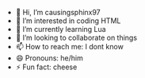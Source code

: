 - 👋 Hi, I’m causingsphinx97
- 👀 I’m interested in coding HTML
- 🌱 I’m currently learning Lua
- 💞️ I’m looking to collaborate on things
- 📫 How to reach me: I dont know
- 😄 Pronouns: he/him
- ⚡ Fun fact: cheese

<!---
causingsphinx97/causingsphinx97 is a ✨ special ✨ repository because its `README.md` (this file) appears on your GitHub profile.
You can click the Preview link to take a look at your changes.
--->
